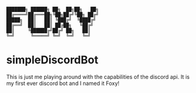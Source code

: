 ```
███████╗ ██████╗ ██╗  ██╗██╗   ██╗
██╔════╝██╔═══██╗╚██╗██╔╝╚██╗ ██╔╝
█████╗  ██║   ██║ ╚███╔╝  ╚████╔╝
██╔══╝  ██║   ██║ ██╔██╗   ╚██╔╝
██║     ╚██████╔╝██╔╝ ██╗   ██║
╚═╝      ╚═════╝ ╚═╝  ╚═╝   ╚═╝
```

# simpleDiscordBot

This is just me playing around with the capabilities of the discord api. It is my first ever discord bot and I named it Foxy!
